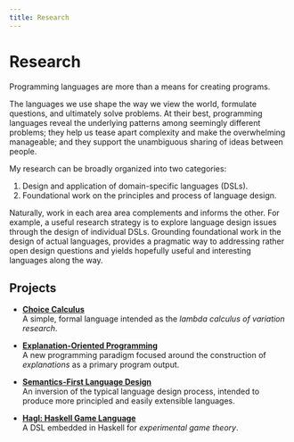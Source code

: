 ```yaml
---
title: Research
---
```


# Research

Programming languages are more than a means for creating programs.

The languages we use shape the way we view the world, formulate questions, and
ultimately solve problems. At their best, programming languages reveal the
underlying patterns among seemingly different problems; they help us tease
apart complexity and make the overwhelming manageable; and they support the
unambiguous sharing of ideas between people.

My research can be broadly organized into two categories:

 1. Design and application of domain-specific languages (DSLs).
 2. Foundational work on the principles and process of language design.

Naturally, work in each area area complements and informs the other. For
example, a useful research strategy is to explore language design issues
through the design of individual DSLs. Grounding foundational work in the
design of actual languages, provides a pragmatic way to addressing rather open
design questions and yields hopefully useful and interesting languages along
the way.


## Projects

 *  **[Choice Calculus](/projects/choice-calculus.html)** <br> A simple, formal
    language intended as the *lambda calculus of variation research*.
    
 *  **[Explanation-Oriented Programming](/projects/xop.html)** <br> A new
    programming paradigm focused around the construction of *explanations* as a
    primary program output.
 
 *  **[Semantics-First Language Design](/projects/semantics-first.html)** <br>
    An inversion of the typical language design process, intended to produce
    more principled and easily extensible languages.
 
 *  **[Hagl: Haskell Game Language](/projects/hagl.html)** <br> A DSL embedded in Haskell for
    *experimental game theory*.
